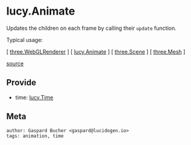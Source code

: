 # lucy.Animate

Updates the children on each frame by calling their `update` function.

Typical usage:

[ [three.WebGLRenderer](three.WebGLRenderer.md) ]
[ [lucy.Animate](lucy.Animate.md) ]
[ [three.Scene](lucy.Scene.md) ]
[ [three.Mesh](three.Mesh) ]

[source](lucy.Animate.ts)

## Provide

* time: [lucy.Time](../types/lucy.Time.ts)

## Meta

    author: Gaspard Bucher <gaspard@lucidogen.io>
    tags: animation, time
